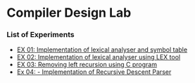 # Compiler Design Lab

### List of Experiments
 - [EX 01: Implementation of lexical analyser and symbol table](./Assignment-01)
 - [EX 02: Implementation of lexical analyser using LEX tool](./Assignment-02)
 - [EX 03: Removing left recursion using C program](./Assignment-03)
 - [Ex 04: - Implementation of Recursive Descent Parser](./Assignemnt-04)